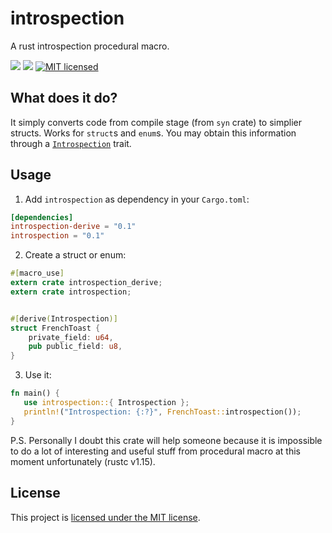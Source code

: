 # introspection
A rust introspection procedural macro.


[![](https://meritbadge.herokuapp.com/introspection)](https://crates.io/crates/fxsm) [![](https://travis-ci.org/vityafx/introspection.svg?branch=master)](https://travis-ci.org/vityafx/introspection)
[![MIT licensed](https://img.shields.io/badge/license-MIT-blue.svg)](./LICENSE)


## What does it do?

It simply converts code from compile stage (from `syn` crate) to simplier structs. Works for `struct`s and `enum`s.
 You may obtain this information through a [`Introspection`](https://github.com/vityafx/introspection/blob/master/introspection/src/lib.rs) trait.
  

## Usage

1. Add `introspection` as dependency in your `Cargo.toml`:

 ```toml
 [dependencies]
 introspection-derive = "0.1"
 introspection = "0.1"
 ```

2. Create a struct or enum:

 ```rust
 #[macro_use]
 extern crate introspection_derive;
 extern crate introspection;
 
 
 #[derive(Introspection)]
 struct FrenchToast {
     private_field: u64,
     pub public_field: u8,
 }

 ```

3. Use it:

 ```rust
 fn main() {
    use introspection::{ Introspection };
    println!("Introspection: {:?}", FrenchToast::introspection());
 }
 ```
 
 P.S. Personally I doubt this crate will help someone because it is impossible to do a lot of interesting and useful stuff from procedural macro at this moment unfortunately (rustc v1.15).
 
## License

This project is [licensed under the MIT license](https://github.com/vityafx/introspection/blob/master/LICENSE).
